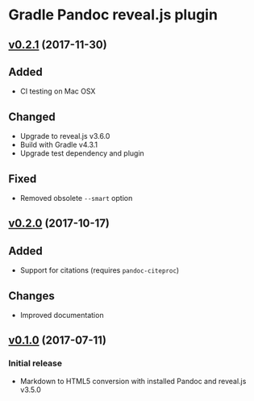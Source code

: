 Gradle Pandoc reveal.js plugin
==============================

[v0.2.1] (2017-11-30)
---------------------

## Added

- CI testing on Mac OSX

## Changed

- Upgrade to reveal.js v3.6.0
- Build with Gradle v4.3.1
- Upgrade test dependency and plugin

## Fixed

- Removed obsolete `--smart` option

[v0.2.0] (2017-10-17)
---------------------

## Added

- Support for citations (requires `pandoc-citeproc`)

## Changes

- Improved documentation

[v0.1.0] (2017-07-11)
---------------------

### Initial release

- Markdown to HTML5 conversion with installed Pandoc and reveal.js v3.5.0

[v0.2.1]: https://github.com/m2ci-msp/gradle-pandoc-reveal-plugin/compare/v0.2.0...v0.2.1
[v0.2.0]: https://github.com/m2ci-msp/gradle-pandoc-reveal-plugin/compare/v0.1.0...v0.2.0
[v0.1.0]: https://github.com/m2ci-msp/gradle-pandoc-reveal-plugin/releases/tag/v0.1.0
